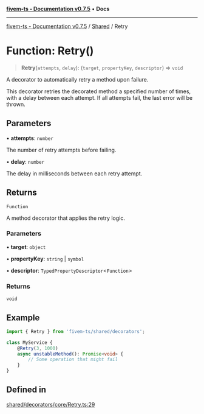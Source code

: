 [**fivem-ts - Documentation v0.7.5**](../../../README.md) • **Docs**

***

[fivem-ts - Documentation v0.7.5](../../../README.md) / [Shared](../README.md) / Retry

# Function: Retry()

> **Retry**(`attempts`, `delay`): (`target`, `propertyKey`, `descriptor`) => `void`

A decorator to automatically retry a method upon failure.

This decorator retries the decorated method a specified number of times, with a delay between each attempt.
If all attempts fail, the last error will be thrown.

## Parameters

• **attempts**: `number`

The number of retry attempts before failing.

• **delay**: `number`

The delay in milliseconds between each retry attempt.

## Returns

`Function`

A method decorator that applies the retry logic.

### Parameters

• **target**: `object`

• **propertyKey**: `string` \| `symbol`

• **descriptor**: `TypedPropertyDescriptor`\<`Function`\>

### Returns

`void`

## Example

```ts
import { Retry } from 'fivem-ts/shared/decorators';

class MyService {
    @Retry(3, 1000)
    async unstableMethod(): Promise<void> {
        // Some operation that might fail
    }
}
```

## Defined in

[shared/decorators/core/Retry.ts:29](https://github.com/Purpose-Dev/fivem-ts/blob/main/src/shared/decorators/core/Retry.ts#L29)
